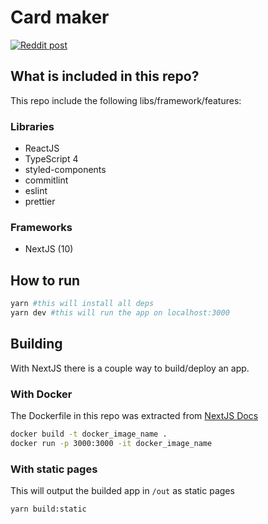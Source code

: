 # Card maker
[![Reddit post](https://card-maker-fvvwv046u-darckfast.vercel.app/api/card?name=*cries%20in%20powershell*&description=You%20start%20automating%20it%2C%20and%20when%20you%20realize%20it%27s%20not%20going%20to%20happen%2C%20you%27re%20like%3A%20%22I%20already%20spend%20so%20much%20time%20automating%20it%2C%20better%20continue%20so%20I%20will%20never%20have%20to%20do%20it%20manually%20again%22...&backgroundColor=%234744CB&innerBackgroundColor=%23ABB3FC&imgSrc=https%3A%2F%2Fi.redd.it%2F2ialma4xoiv41.jpg&holo%5Benabled%5D=true&holo%5Bsrc%5D=https%3A%2F%2Fi.imgur.com%2FQPzHsAF.png&sparkles%5Benabled%5D=false&sparkles%5Bsrc%5D=https%3A%2F%2F64.media.tumblr.com%2F2541216cdf5738dd5b0c32a0b6737c4f%2Ftumblr_opno5nZGCT1vsjcxvo1_r1_540.gifv)](https://www.reddit.com/r/ProgrammerHumor/comments/g9j8c6/cries_in_powershell/)

## What is included in this repo?

This repo include the following libs/framework/features:

### Libraries
* ReactJS
* TypeScript 4
* styled-components
* commitlint
* eslint
* prettier

### Frameworks
* NextJS (10)

## How to run

```bash
yarn #this will install all deps
yarn dev #this will run the app on localhost:3000
```

## Building
With NextJS there is a couple way to build/deploy an app.

### With Docker

The Dockerfile in this repo was extracted from [NextJS Docs](https://nextjs.org/docs/deployment#docker-image)

```bash
docker build -t docker_image_name .
docker run -p 3000:3000 -it docker_image_name
```

### With static pages

This will output the builded app in `/out` as static pages

```
yarn build:static
```
